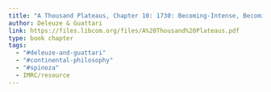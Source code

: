 ```yaml
---
title: "A Thousand Plateaus, Chapter 10: 1730: Becoming-Intense, Becoming-Animal, Becoming-Imperceptible"
author: Deleuze & Guattari
link: https://files.libcom.org/files/A%20Thousand%20Plateaus.pdf
type: book chapter
tags:
  - "#deleuze-and-guattari"
  - "#continental-philosophy"
  - "#spinoza"
  - IMRC/resource
---
```

